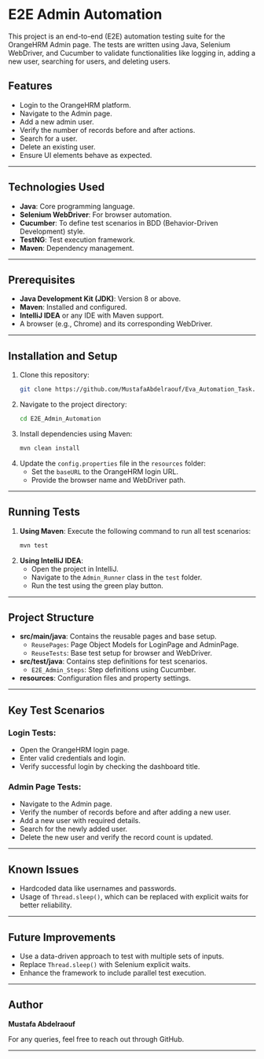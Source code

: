 # E2E Admin Automation

This project is an end-to-end (E2E) automation testing suite for the OrangeHRM Admin page. The tests are written using Java, Selenium WebDriver, and Cucumber to validate functionalities like logging in, adding a new user, searching for users, and deleting users.

## Features
- Login to the OrangeHRM platform.
- Navigate to the Admin page.
- Add a new admin user.
- Verify the number of records before and after actions.
- Search for a user.
- Delete an existing user.
- Ensure UI elements behave as expected.

---

## Technologies Used
- **Java**: Core programming language.
- **Selenium WebDriver**: For browser automation.
- **Cucumber**: To define test scenarios in BDD (Behavior-Driven Development) style.
- **TestNG**: Test execution framework.
- **Maven**: Dependency management.

---

## Prerequisites
- **Java Development Kit (JDK)**: Version 8 or above.
- **Maven**: Installed and configured.
- **IntelliJ IDEA** or any IDE with Maven support.
- A browser (e.g., Chrome) and its corresponding WebDriver.

---

## Installation and Setup
1. Clone this repository:
   ```bash
   git clone https://github.com/MustafaAbdelraouf/Eva_Automation_Task.git
   ```
2. Navigate to the project directory:
   ```bash
   cd E2E_Admin_Automation
   ```
3. Install dependencies using Maven:
   ```bash
   mvn clean install
   ```
4. Update the `config.properties` file in the `resources` folder:
    - Set the `baseURL` to the OrangeHRM login URL.
    - Provide the browser name and WebDriver path.

---

## Running Tests
1. **Using Maven**:
   Execute the following command to run all test scenarios:
   ```bash
   mvn test
   ```
2. **Using IntelliJ IDEA**:
    - Open the project in IntelliJ.
    - Navigate to the `Admin_Runner` class in the `test` folder.
    - Run the test using the green play button.

---

## Project Structure
- **src/main/java**: Contains the reusable pages and base setup.
    - `ReusePages`: Page Object Models for LoginPage and AdminPage.
    - `ReuseTests`: Base test setup for browser and WebDriver.
- **src/test/java**: Contains step definitions for test scenarios.
    - `E2E_Admin_Steps`: Step definitions using Cucumber.
- **resources**: Configuration files and property settings.

---

## Key Test Scenarios
### Login Tests:
- Open the OrangeHRM login page.
- Enter valid credentials and login.
- Verify successful login by checking the dashboard title.

### Admin Page Tests:
- Navigate to the Admin page.
- Verify the number of records before and after adding a new user.
- Add a new user with required details.
- Search for the newly added user.
- Delete the new user and verify the record count is updated.

---

## Known Issues
- Hardcoded data like usernames and passwords.
- Usage of `Thread.sleep()`, which can be replaced with explicit waits for better reliability.

---

## Future Improvements
- Use a data-driven approach to test with multiple sets of inputs.
- Replace `Thread.sleep()` with Selenium explicit waits.
- Enhance the framework to include parallel test execution.

---

## Author
**Mustafa Abdelraouf**

For any queries, feel free to reach out through GitHub.

---

